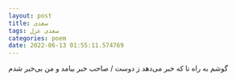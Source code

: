 ```yaml
---
layout: post
title: سعدی
tags: سعدی غزل
categories: poem
date: 2022-06-13 01:55:11.574769
---
```


گوشم به راه تا که خبر می‌دهد ز دوست / صاحب خبر بیامد و من بی‌خبر شدم